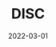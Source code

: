 ---
title: "DISC"
externalUrl: "https://github.com/tomasff/DISC"
date: 2022-03-01
summary: "💿 A tool to build Discord implicit social graphs"
showReadingTime: false
_build:
  render: "never"
---